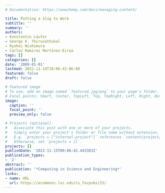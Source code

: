 ```yaml
---
# Documentation: https://wowchemy.com/docs/managing-content/

title: Putting a Slug to Work
subtitle: ''
summary: ''
authors:
- Konstantin Läufer
- George K. Thiruvathukal
- Ryohei Nishimura
- Carlos Ramírez Martínez-Eiroa
tags: []
categories: []
date: '2009-01-01'
lastmod: 2022-11-14T18:06:42-06:00
featured: false
draft: false

# Featured image
# To use, add an image named `featured.jpg/png` to your page's folder.
# Focal points: Smart, Center, TopLeft, Top, TopRight, Left, Right, BottomLeft, Bottom, BottomRight.
image:
  caption: ''
  focal_point: ''
  preview_only: false

# Projects (optional).
#   Associate this post with one or more of your projects.
#   Simply enter your project's folder or file name without extension.
#   E.g. `projects = ["internal-project"]` references `content/project/deep-learning/index.md`.
#   Otherwise, set `projects = []`.
projects: []
publishDate: '2022-11-15T00:06:42.443303Z'
publication_types:
- '2'
abstract: ''
publication: '*Computing in Science and Engineering*'
links:
- name: URL
  url: https://ecommons.luc.edu/cs_facpubs/23/
---
```

